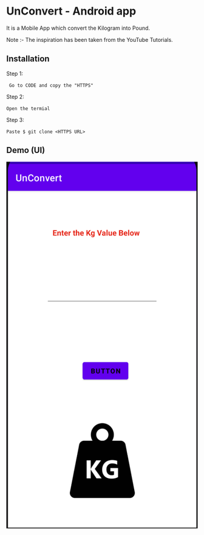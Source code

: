 
# UnConvert - Android app
It is a Mobile App which convert the Kilogram into Pound.

Note :- The inspiration has been taken from the YouTube Tutorials.




## Installation

Step 1:

```
 Go to CODE and copy the "HTTPS"
```
Step 2:
```
Open the termial 
```
Step 3:
```
Paste $ git clone <HTTPS URL>
```    
## Demo (UI)


 <img src='images/img1.png'>
